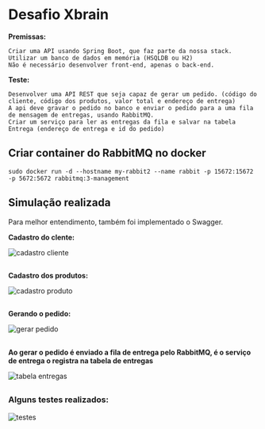 # Desafio Xbrain

**Premissas:**

    Criar uma API usando Spring Boot, que faz parte da nossa stack.
    Utilizar um banco de dados em memória (HSQLDB ou H2)
    Não é necessário desenvolver front-end, apenas o back-end.


**Teste:**

    Desenvolver uma API REST que seja capaz de gerar um pedido. (código do cliente, código dos produtos, valor total e endereço de entrega)
    A api deve gravar o pedido no banco e enviar o pedido para a uma fila de mensagem de entregas, usando RabbitMQ.
    Criar um serviço para ler as entregas da fila e salvar na tabela Entrega (endereço de entrega e id do pedido)
    
##

## Criar container do RabbitMQ no docker

~~~docker
sudo docker run -d --hostname my-rabbit2 --name rabbit -p 15672:15672 -p 5672:5672 rabbitmq:3-management
~~~
    
## Simulação realizada

Para melhor entendimento, também foi implementado o Swagger.

**Cadastro do clente:**

![cadastro cliente](https://github.com/IgorBavand/teste-x-brain/blob/master/imagens-readme/cliente.png)

## 

**Cadastro dos produtos:**

![cadastro produto](https://github.com/IgorBavand/teste-x-brain/blob/master/imagens-readme/produto.png)

## 

**Gerando o pedido:**

![gerar pedido](https://github.com/IgorBavand/teste-x-brain/blob/master/imagens-readme/pedido.png)

## 

**Ao gerar o pedido é enviado a fila de entrega pelo RabbitMQ, é o serviço de entrega o registra na tabela de entregas**

![tabela entregas](https://github.com/IgorBavand/teste-x-brain/blob/master/imagens-readme/entrega.png)


##

### Alguns testes realizados: 
  
  ![testes](https://github.com/IgorBavand/teste-x-brain/blob/master/imagens-readme/testes.png)

  


